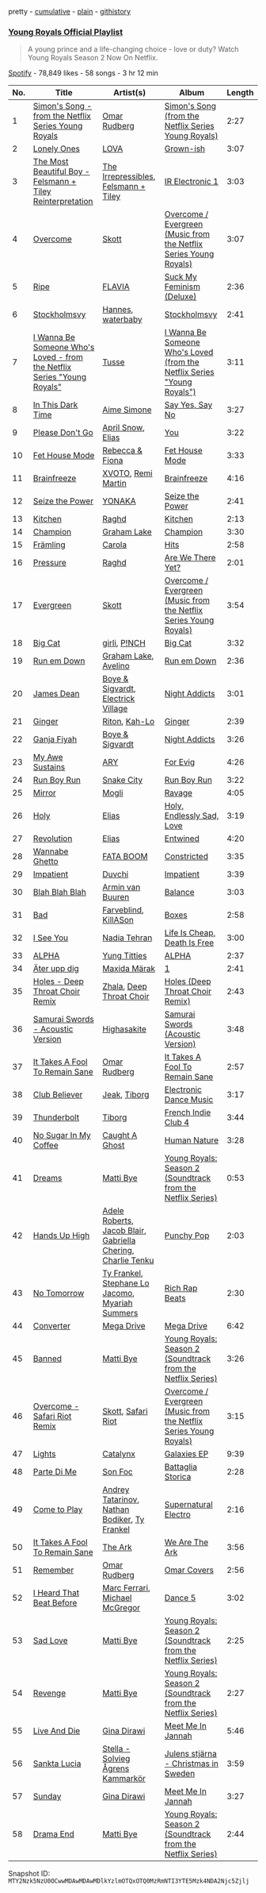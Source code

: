 pretty - [cumulative](/playlists/cumulative/37i9dQZF1DX0MEwcNgXyz3.md) - [plain](/playlists/plain/37i9dQZF1DX0MEwcNgXyz3) - [githistory](https://github.githistory.xyz/mackorone/spotify-playlist-archive/blob/main/playlists/plain/37i9dQZF1DX0MEwcNgXyz3)

### [Young Royals Official Playlist](https://open.spotify.com/playlist/37i9dQZF1DX0MEwcNgXyz3)

> A young prince and a life\-changing choice \- love or duty? Watch Young Royals Season 2 Now On Netflix.

[Spotify](https://open.spotify.com/user/spotify) - 78,849 likes - 58 songs - 3 hr 12 min

| No. | Title | Artist(s) | Album | Length |
|---|---|---|---|---|
| 1 | [Simon's Song \- from the Netflix Series Young Royals](https://open.spotify.com/track/0cEjzw52873lbcxhgjXNGl) | [Omar Rudberg](https://open.spotify.com/artist/6uRXUjochRDA9d5Sq2tZZd) | [Simon's Song \(from the Netflix Series Young Royals\)](https://open.spotify.com/album/2Vw1hsZFTihZd6sPhSedUY) | 2:27 |
| 2 | [Lonely Ones](https://open.spotify.com/track/6Mb0OgMvbb7FYQejZ6rusz) | [LOVA](https://open.spotify.com/artist/1l2NYhptmHjo64MDOcej1x) | [Grown\-ish](https://open.spotify.com/album/4HsUtIgXcWzJetVBHPybg0) | 3:07 |
| 3 | [The Most Beautiful Boy \- Felsmann + Tiley Reinterpretation](https://open.spotify.com/track/54fap9q6JOH7xNJBEfJch6) | [The Irrepressibles](https://open.spotify.com/artist/1v5bOzXbhrQ57qSvRwGA6s), [Felsmann + Tiley](https://open.spotify.com/artist/01OXxPlQj4h9zfK5qjU96P) | [IR Electronic 1](https://open.spotify.com/album/2tsMDUMO2QHIDWDMRgcvGU) | 3:03 |
| 4 | [Overcome](https://open.spotify.com/track/3oeKrn90eVhCFJvsSq6PO0) | [Skott](https://open.spotify.com/artist/6J3RPKUwZlKMzh3vWa9wPc) | [Overcome / Evergreen \(Music from the Netflix Series Young Royals\)](https://open.spotify.com/album/56eKOF66c5r2Dhw3pv08ZI) | 3:07 |
| 5 | [Ripe](https://open.spotify.com/track/3swlYCo5DAjff844G6Quwp) | [FLAVIA](https://open.spotify.com/artist/4KvJPTW5GGjm49mMuzftPA) | [Suck My Feminism \(Deluxe\)](https://open.spotify.com/album/3HlPPNOMttdO0a2ROodt7U) | 2:36 |
| 6 | [Stockholmsvy](https://open.spotify.com/track/3BeaiIXko9QV8689eWB6yd) | [Hannes](https://open.spotify.com/artist/5bWgLmSpWnixX3inugtAVY), [waterbaby](https://open.spotify.com/artist/7ig7r3UikvL9qJe7pQvCBn) | [Stockholmsvy](https://open.spotify.com/album/0LHAqxNQQgAlh7wk3aRWgM) | 2:41 |
| 7 | [I Wanna Be Someone Who's Loved \- from the Netflix Series "Young Royals"](https://open.spotify.com/track/4H2jEahDISrj6FDTwuPfb8) | [Tusse](https://open.spotify.com/artist/1BwDWgdDJe3TJXLZkBkpsI) | [I Wanna Be Someone Who's Loved \(from the Netflix Series "Young Royals"\)](https://open.spotify.com/album/21nf5HWYr2ZwVHAob4OwI5) | 3:11 |
| 8 | [In This Dark Time](https://open.spotify.com/track/2tVJpUamLfNdUI7SiyPIFF) | [Aime Simone](https://open.spotify.com/artist/75oAxYtjhDyLttgvGwQIvM) | [Say Yes, Say No](https://open.spotify.com/album/1gqXX51DCiNoe0Xt9RHUIT) | 3:27 |
| 9 | [Please Don't Go](https://open.spotify.com/track/66dN6gNR11bIZThguREYTX) | [April Snow](https://open.spotify.com/artist/7HMZinZS1LbGtnmELcvVmQ), [Elias](https://open.spotify.com/artist/0UCLbPGOhtnYf29U7qbfLf) | [You](https://open.spotify.com/album/3fREGD6GUmcccni6gBBLzG) | 3:22 |
| 10 | [Fet House Mode](https://open.spotify.com/track/0u3f56vNQmb3u717exNZQS) | [Rebecca & Fiona](https://open.spotify.com/artist/6rgEPiKjowlMKZC1DF6W75) | [Fet House Mode](https://open.spotify.com/album/7kiIjGrgaUbWHIhOoOgp2Y) | 3:33 |
| 11 | [Brainfreeze](https://open.spotify.com/track/6kwaYcQCLqWRYlG7Vpffsg) | [XVOTO](https://open.spotify.com/artist/61Tcgk1noIrzpU5cgetCql), [Remi Martin](https://open.spotify.com/artist/54pZFL48mCwQB43MBUZSmK) | [Brainfreeze](https://open.spotify.com/album/3mh4YBAPUHSKZ2VjWGfB3H) | 4:16 |
| 12 | [Seize the Power](https://open.spotify.com/track/4wD6EgZCok8Qb5Fs8jszYc) | [YONAKA](https://open.spotify.com/artist/3Wcyta3gkOdQ4TfY0WyZpu) | [Seize the Power](https://open.spotify.com/album/0nxvZWO6ybAd4OZ63cImZ7) | 2:41 |
| 13 | [Kitchen](https://open.spotify.com/track/0FFk2xCcqgmHdnjsWjJ6nK) | [Raghd](https://open.spotify.com/artist/5CIGqUkWQ0OY3U7HGlDlvw) | [Kitchen](https://open.spotify.com/album/4wcbwQRJuQKt9bHoR7AlXt) | 2:13 |
| 14 | [Champion](https://open.spotify.com/track/2XvvNyH2WkQjfpdkc8Lf5B) | [Graham Lake](https://open.spotify.com/artist/255KmzQ3ecWS4KAPnF1PJ8) | [Champion](https://open.spotify.com/album/6yZ6emVn0iq4PG0pKKymVk) | 3:30 |
| 15 | [Främling](https://open.spotify.com/track/1FndLKa7Gs9S8WKVZuq4RL) | [Carola](https://open.spotify.com/artist/3uFum0NCM1PtmCO0MwsOAt) | [Hits](https://open.spotify.com/album/1UAZLLyBwoQB9T5CIG0VSE) | 2:58 |
| 16 | [Pressure](https://open.spotify.com/track/60ffplswUO9tKdI2zf0HpF) | [Raghd](https://open.spotify.com/artist/5CIGqUkWQ0OY3U7HGlDlvw) | [Are We There Yet?](https://open.spotify.com/album/04mhm27pdnQIm9cfW5Vo6e) | 2:01 |
| 17 | [Evergreen](https://open.spotify.com/track/1pNOXulETyPLOTKsvm0Jtk) | [Skott](https://open.spotify.com/artist/6J3RPKUwZlKMzh3vWa9wPc) | [Overcome / Evergreen \(Music from the Netflix Series Young Royals\)](https://open.spotify.com/album/56eKOF66c5r2Dhw3pv08ZI) | 3:54 |
| 18 | [Big Cat](https://open.spotify.com/track/4gWFVnJbFw4rujwprj0poR) | [girli](https://open.spotify.com/artist/4XX9YjNQrHTZfZz3DCX6DP), [P!NCH](https://open.spotify.com/artist/1jPCm4Q8uClWX205mz4FKV) | [Big Cat](https://open.spotify.com/album/7wI7GOKtZqLavdRTlgJvyE) | 3:32 |
| 19 | [Run em Down](https://open.spotify.com/track/6p2qoyg0qauFKy84UMjbmu) | [Graham Lake](https://open.spotify.com/artist/255KmzQ3ecWS4KAPnF1PJ8), [Avelino](https://open.spotify.com/artist/039zhJoEkboZ8Ii6K40Fb6) | [Run em Down](https://open.spotify.com/album/5Ow8sD6GpoqXtfNglsxtwY) | 2:36 |
| 20 | [James Dean](https://open.spotify.com/track/6i0KUmOdDvYjl4eNTEoMVO) | [Boye & Sigvardt](https://open.spotify.com/artist/5waIYqZSsMaTQqdL4QnqyR), [Electrick Village](https://open.spotify.com/artist/6oY0rvFRUyykIvmVTwcAGb) | [Night Addicts](https://open.spotify.com/album/43omyUGNwcR2bVYiByAqQt) | 3:01 |
| 21 | [Ginger](https://open.spotify.com/track/7mtHQxn7gie9dFH1bs21hE) | [Riton](https://open.spotify.com/artist/7i9j813KFoSBMldGqlh2Z1), [Kah\-Lo](https://open.spotify.com/artist/59iOp415oyqGlBHyAhu4z3) | [Ginger](https://open.spotify.com/album/7lCa8DnB02s8GHy26QqvOw) | 2:39 |
| 22 | [Ganja Fiyah](https://open.spotify.com/track/5WNo1F19N93sAysXCpI3cV) | [Boye & Sigvardt](https://open.spotify.com/artist/5waIYqZSsMaTQqdL4QnqyR) | [Night Addicts](https://open.spotify.com/album/43omyUGNwcR2bVYiByAqQt) | 3:26 |
| 23 | [My Awe Sustains](https://open.spotify.com/track/2Hh8sSdW6fA9BnbBRxXwP8) | [ARY](https://open.spotify.com/artist/4FLA7MpTdP5nNUQfiaA3WM) | [For Evig](https://open.spotify.com/album/1WD76mtxpubTxXkuC7lN7o) | 4:26 |
| 24 | [Run Boy Run](https://open.spotify.com/track/26jIBBZgevyNUpPU2G2ru5) | [Snake City](https://open.spotify.com/artist/7sSkoIWGzQXQC3Pvex07KM) | [Run Boy Run](https://open.spotify.com/album/23xRDRYiptqM73T2t0lVX4) | 3:22 |
| 25 | [Mirror](https://open.spotify.com/track/1eqzV7D24h0bLF5rJyO8It) | [Mogli](https://open.spotify.com/artist/1E05B8q4mGKUB0n8Ag0Q7c) | [Ravage](https://open.spotify.com/album/6dvDfQcy2wY0G6sUjkfYpu) | 4:05 |
| 26 | [Holy](https://open.spotify.com/track/7CnQZYzZpSrw8RnOPJI9vg) | [Elias](https://open.spotify.com/artist/0UCLbPGOhtnYf29U7qbfLf) | [Holy, Endlessly Sad, Love](https://open.spotify.com/album/2b4iVeqxFtBpyfMBUiqPaM) | 3:19 |
| 27 | [Revolution](https://open.spotify.com/track/7iceFyXQeIaDuIxIlJZrGB) | [Elias](https://open.spotify.com/artist/0UCLbPGOhtnYf29U7qbfLf) | [Entwined](https://open.spotify.com/album/0ysbz1S6Ml5PdyN4qqsj94) | 4:20 |
| 28 | [Wannabe Ghetto](https://open.spotify.com/track/612n5mfSOqNxM4WuNtJJ9j) | [FATA BOOM](https://open.spotify.com/artist/4GioeqLGgBkn9rRB12bor4) | [Constricted](https://open.spotify.com/album/35LbJWourhMwBwiHjDDxii) | 3:35 |
| 29 | [Impatient](https://open.spotify.com/track/1OJHLAz9ryVZDryqbp4ofc) | [Duvchi](https://open.spotify.com/artist/0Pv1zES3REvZ4OuYrW2tGc) | [Impatient](https://open.spotify.com/album/3xMxG92CAAqLurqVZC8TeD) | 3:39 |
| 30 | [Blah Blah Blah](https://open.spotify.com/track/1moFkZDqcjQNeXtyoanLHv) | [Armin van Buuren](https://open.spotify.com/artist/0SfsnGyD8FpIN4U4WCkBZ5) | [Balance](https://open.spotify.com/album/5cqwXF2j9LkvFInBFlnQd3) | 3:03 |
| 31 | [Bad](https://open.spotify.com/track/0f5W28eFordHQEp0GSaePF) | [Farveblind](https://open.spotify.com/artist/5AlPqg8caYE9Dc7r9pCN3g), [KillASon](https://open.spotify.com/artist/1CDeoqnIdiK79e2j7BhyFY) | [Boxes](https://open.spotify.com/album/46z2rjRxnhFPSmd30RJt1f) | 2:58 |
| 32 | [I See You](https://open.spotify.com/track/5sdFre038gmuQIh8RovPZC) | [Nadia Tehran](https://open.spotify.com/artist/09ESvFEyyX1aDdRg5kmsvu) | [Life Is Cheap, Death Is Free](https://open.spotify.com/album/1QCBbMQEDhiasv1yIgbUDs) | 3:00 |
| 33 | [ALPHA](https://open.spotify.com/track/1gerU6xf4IsgfUX8dUbjbS) | [Yung Titties](https://open.spotify.com/artist/2PQPBZUsdiz2pUewFnp8eY) | [ALPHA](https://open.spotify.com/album/1NOSSl2tx6r4HzFkJiePks) | 2:37 |
| 34 | [Äter upp dig](https://open.spotify.com/track/6mVCP2JxeTKkT8IWRCEthm) | [Maxida Märak](https://open.spotify.com/artist/3FfnFeTonanbog4rEvYXns) | [1](https://open.spotify.com/album/5CxDWH1dwXXQ1iDxH6c346) | 2:41 |
| 35 | [Holes \- Deep Throat Choir Remix](https://open.spotify.com/track/4swJWjhtlrCfTpu9FrO7ae) | [Zhala](https://open.spotify.com/artist/2vI70V5Tc6jB3d2uzb2UEA), [Deep Throat Choir](https://open.spotify.com/artist/4BSjlnV6ZYrkMLPm55Wrfm) | [Holes \(Deep Throat Choir Remix\)](https://open.spotify.com/album/4GSNVTnPj38R3zyMOkfIfU) | 2:43 |
| 36 | [Samurai Swords \- Acoustic Version](https://open.spotify.com/track/6Lq3so9twcIAyF1vLMaDwb) | [Highasakite](https://open.spotify.com/artist/5awQWdBpLqN2KFVRN8w56T) | [Samurai Swords \(Acoustic Version\)](https://open.spotify.com/album/6SwPIxfYwDHpBjgumnPdip) | 3:48 |
| 37 | [It Takes A Fool To Remain Sane](https://open.spotify.com/track/0o8Z3dm7aYP4J795FCcLRS) | [Omar Rudberg](https://open.spotify.com/artist/6uRXUjochRDA9d5Sq2tZZd) | [It Takes A Fool To Remain Sane](https://open.spotify.com/album/2W3VzoA7wMUashRCqURzZf) | 2:57 |
| 38 | [Club Believer](https://open.spotify.com/track/16GcTUKAsORkkuSUm8AXeO) | [Jeak](https://open.spotify.com/artist/4JUettwlB4WVsbyV4nesPo), [Tiborg](https://open.spotify.com/artist/017LB7BYpa2Bmvzbkg0fHE) | [Electronic Dance Music](https://open.spotify.com/album/0NQ6fkJ9IQp43f1Bw8SoXY) | 3:17 |
| 39 | [Thunderbolt](https://open.spotify.com/track/5rzNgwE6vlRNtC2H57BRGg) | [Tiborg](https://open.spotify.com/artist/017LB7BYpa2Bmvzbkg0fHE) | [French Indie Club 4](https://open.spotify.com/album/73oOfWbhYhYwouTRPc2R3i) | 3:44 |
| 40 | [No Sugar In My Coffee](https://open.spotify.com/track/2sgliG5TcHwAiWQn8ecT71) | [Caught A Ghost](https://open.spotify.com/artist/2e898fil1F5umrc2LBtV93) | [Human Nature](https://open.spotify.com/album/39p98KJBGbgCvKjhU6FJ87) | 3:28 |
| 41 | [Dreams](https://open.spotify.com/track/0fTCmxSBKKxoRZDN5zTQK3) | [Matti Bye](https://open.spotify.com/artist/5qUOOLH8pTCB9XZrzj5jag) | [Young Royals: Season 2 \(Soundtrack from the Netflix Series\)](https://open.spotify.com/album/0SOkkXQscKe16iqNH2KcCP) | 0:53 |
| 42 | [Hands Up High](https://open.spotify.com/track/2dkxx9BNmupg0gzbxvEzFh) | [Adele Roberts](https://open.spotify.com/artist/4AEv9RpfPAr67W04LqWLDb), [Jacob Blair](https://open.spotify.com/artist/2h9etV07SR96Rqt4bnnBAs), [Gabriella Chering](https://open.spotify.com/artist/2OsEN4zzeudHo0ele08NhB), [Charlie Tenku](https://open.spotify.com/artist/5n7I9O1m2Rh5qBE8iVwPv7) | [Punchy Pop](https://open.spotify.com/album/5Q3qG09ss475jkdXPmnlVo) | 2:03 |
| 43 | [No Tomorrow](https://open.spotify.com/track/4pXInUiIiQsdhJYhSeiYTN) | [Ty Frankel](https://open.spotify.com/artist/4DBLbQhhkjakBkjLK6qKbL), [Stephane Lo Jacomo](https://open.spotify.com/artist/3bnMp3T1YwjA94yYPP0sBn), [Myariah Summers](https://open.spotify.com/artist/5tVWwh2MzuiENd2ufLH6bK) | [Rich Rap Beats](https://open.spotify.com/album/6ZTWmjEPbWS8MHR9yMwwlB) | 2:30 |
| 44 | [Converter](https://open.spotify.com/track/7kbLgu3ZU8wdigWyxtqOAB) | [Mega Drive](https://open.spotify.com/artist/1WxMvNsfdsGftDZ4oO21L8) | [Mega Drive](https://open.spotify.com/album/1ElCD6TWjAh7XWXaOCc4o6) | 6:42 |
| 45 | [Banned](https://open.spotify.com/track/1S0lYrY1p8PlPQdmetePjj) | [Matti Bye](https://open.spotify.com/artist/5qUOOLH8pTCB9XZrzj5jag) | [Young Royals: Season 2 \(Soundtrack from the Netflix Series\)](https://open.spotify.com/album/0SOkkXQscKe16iqNH2KcCP) | 3:26 |
| 46 | [Overcome \- Safari Riot Remix](https://open.spotify.com/track/5THOIfDsTT1EQBQSlPB8SK) | [Skott](https://open.spotify.com/artist/6J3RPKUwZlKMzh3vWa9wPc), [Safari Riot](https://open.spotify.com/artist/2B1AeLc4tMEDVTcn4XXpjT) | [Overcome / Evergreen \(Music from the Netflix Series Young Royals\)](https://open.spotify.com/album/56eKOF66c5r2Dhw3pv08ZI) | 3:15 |
| 47 | [Lights](https://open.spotify.com/track/1dutX7b1fabgcMBZzWJAvw) | [Catalynx](https://open.spotify.com/artist/4cPEmrosnBbtt7XEuOsDxC) | [Galaxies EP](https://open.spotify.com/album/4V4byG2XaWjyO1tmscCQsu) | 9:39 |
| 48 | [Parte Di Me](https://open.spotify.com/track/07MUsUQo2YJUGTUJHMtvZJ) | [Son Foc](https://open.spotify.com/artist/6dwBt1srcIiRWrnXnSnZod) | [Battaglia Storica](https://open.spotify.com/album/1ebkDifC3m38ZUTZ6YHjXe) | 2:28 |
| 49 | [Come to Play](https://open.spotify.com/track/4JW0wko97pint9Q7mGmlVK) | [Andrey Tatarinov](https://open.spotify.com/artist/0H6dLr0u8ZG6XgtZzbeBUX), [Nathan Bodiker](https://open.spotify.com/artist/1w3hZYAkeJgtpR9jf5PFJw), [Ty Frankel](https://open.spotify.com/artist/4DBLbQhhkjakBkjLK6qKbL) | [Supernatural Electro](https://open.spotify.com/album/5onl1JGIiTItlMfu1uFr8R) | 2:16 |
| 50 | [It Takes A Fool To Remain Sane](https://open.spotify.com/track/5S8EZuiSNFR2N5eG58oISQ) | [The Ark](https://open.spotify.com/artist/73ib5ljBj2xAIR7R3hTwF4) | [We Are The Ark](https://open.spotify.com/album/4zvEPDfNKoC15SoNOAEkBR) | 3:56 |
| 51 | [Remember](https://open.spotify.com/track/4vJXbym2xwq68Ip4uGP1sy) | [Omar Rudberg](https://open.spotify.com/artist/6uRXUjochRDA9d5Sq2tZZd) | [Omar Covers](https://open.spotify.com/album/3VKqWgbccERmvm6fH3iIEC) | 2:56 |
| 52 | [I Heard That Beat Before](https://open.spotify.com/track/60ajhZmRPuzmH9jnayGu5Z) | [Marc Ferrari](https://open.spotify.com/artist/7FYH7enU7w5FUO1uxI9Gmp), [Michael McGregor](https://open.spotify.com/artist/6BndouHJESYwXzhP6y7BkO) | [Dance 5](https://open.spotify.com/album/1ziixXqMWbg91tA9pvL0dA) | 3:02 |
| 53 | [Sad Love](https://open.spotify.com/track/7LivawPPGfY0L3nQV1cvJx) | [Matti Bye](https://open.spotify.com/artist/5qUOOLH8pTCB9XZrzj5jag) | [Young Royals: Season 2 \(Soundtrack from the Netflix Series\)](https://open.spotify.com/album/0SOkkXQscKe16iqNH2KcCP) | 2:25 |
| 54 | [Revenge](https://open.spotify.com/track/47GEdwG8Epe1254AnwKP4e) | [Matti Bye](https://open.spotify.com/artist/5qUOOLH8pTCB9XZrzj5jag) | [Young Royals: Season 2 \(Soundtrack from the Netflix Series\)](https://open.spotify.com/album/0SOkkXQscKe16iqNH2KcCP) | 2:27 |
| 55 | [Live And Die](https://open.spotify.com/track/48eeeQJmaA6PTs3hVPJbIE) | [Gina Dirawi](https://open.spotify.com/artist/2e7ujHEEu6FCr0BwZ6YDTO) | [Meet Me In Jannah](https://open.spotify.com/album/0NTNDTXu2KpTdXEQsUCGZ1) | 5:46 |
| 56 | [Sankta Lucia](https://open.spotify.com/track/68JHQul9BJoRgsQL24uQUQ) | [Stella \- Solvieg Ågrens Kammarkör](https://open.spotify.com/artist/3BxHMhtalYAEU7Wt1QQr8K) | [Julens stjärna \- Christmas in Sweden](https://open.spotify.com/album/5Mv9u5upMxRPjxd1Zlz5ND) | 3:59 |
| 57 | [Sunday](https://open.spotify.com/track/4CbvazWOFKIIHZkETS0k6G) | [Gina Dirawi](https://open.spotify.com/artist/2e7ujHEEu6FCr0BwZ6YDTO) | [Meet Me In Jannah](https://open.spotify.com/album/0NTNDTXu2KpTdXEQsUCGZ1) | 3:27 |
| 58 | [Drama End](https://open.spotify.com/track/2357fNm3oeHHTLxo5lXRGd) | [Matti Bye](https://open.spotify.com/artist/5qUOOLH8pTCB9XZrzj5jag) | [Young Royals: Season 2 \(Soundtrack from the Netflix Series\)](https://open.spotify.com/album/0SOkkXQscKe16iqNH2KcCP) | 2:44 |

Snapshot ID: `MTY2Nzk5NzU0OCwwMDAwMDAwMDlkYzlmOTQxOTQ0MzRmNTI3YTE5Mzk4NDA2Njc5Zjlj`
